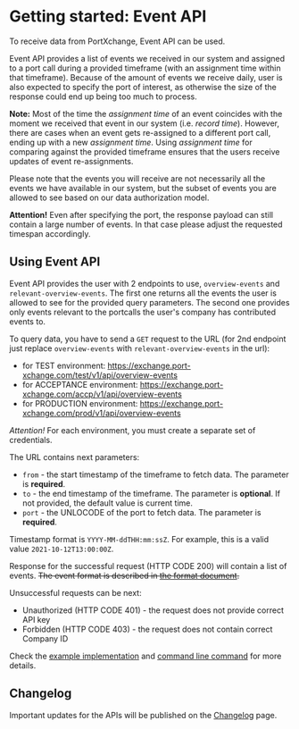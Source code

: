 # Getting started: Event API

To receive data from PortXchange, Event API can be used.

Event API provides a list of events we received in our system and assigned to a port call during
a provided timeframe (with an assignment time within that timeframe). Because of the amount of
events we receive daily, user is also expected to specify the port of interest, as otherwise the
size of the response could end up being too much to process.

**Note:** Most of the time the *assignment time* of an event coincides with the moment we
received that event in our system (i.e. *record time*). However, there are cases when an
event gets re-assigned to a different port call, ending up with a new *assignment time*. Using
*assignment time* for comparing against the provided timeframe ensures that the users receive
updates of event re-assignments.

Please note that the events you will receive are not necessarily all the events we have available in
our system, but the subset of events you are allowed to see based on our data authorization model.

**Attention!** 
Even after specifying the port, the response payload can still contain a large number of events. In that
case please adjust the requested timespan accordingly.

## Using Event API

Event API provides the user with 2 endpoints to use, `overview-events` and
`relevant-overview-events`. The first one returns all the events the user is allowed to see for the
provided query parameters. The second one provides only events relevant to the portcalls the user's
company has contributed events to.

To query data, you have to send a `GET` request to the URL (for 2nd endpoint just replace
`overview-events` with `relevant-overview-events` in the url): 
- for TEST environment: https://exchange.port-xchange.com/test/v1/api/overview-events
- for ACCEPTANCE environment: https://exchange.port-xchange.com/accp/v1/api/overview-events
- for PRODUCTION environment: https://exchange.port-xchange.com/prod/v1/api/overview-events

*Attention!* 
For each environment, you must create a separate set of credentials.

The URL contains next parameters:

- `from` - the start timestamp of the timeframe to fetch data. The parameter is **required**.
- `to` - the end timestamp of the timeframe. The parameter is **optional**. If not provided, the default value is current time.
- `port` - the UNLOCODE of the port to fetch data. The parameter is **required**.

Timestamp format is `YYYY-MM-ddTHH:mm:ssZ`.
For example, this is a valid value `2021-10-12T13:00:00Z`.

Response for the successful request (HTTP CODE 200) will contain a list of events.
~~The event format is described in [the format document](https://github.com/PortCallOptimisation/port-call-event-format/blob/master/Event_spec.ts).~~

Unsuccessful requests can be next:
- Unauthorized (HTTP CODE 401) - the request does not provide correct API key
- Forbidden (HTTP CODE 403) - the request does not contain correct Company ID

Check the [example implementation](/resources/event_api.py) and [command line command](/resources/event_api.sh) for more details.

## Changelog

Important updates for the APIs will be published on the [Changelog](/sending-data/changelog.md) page.